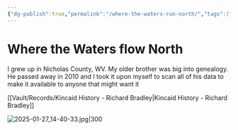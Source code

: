 ```yaml
---
{"dg-publish":true,"permalink":"/where-the-waters-run-north/","tags":["gardenEntry"]}
---
```



# Where the Waters flow North

I grew up in Nicholas County, WV. My older brother was big into genealogy. He passed away in 2010 and I took it upon myself to scan all of his data to make it available to anyone that might want it


[[Vault/Records/Kincaid History - Richard Bradley\|Kincaid History - Richard Bradley]]


![2025-01-27_14-40-33.jpg|300](/img/user/2025-01-27_14-40-33.jpg)